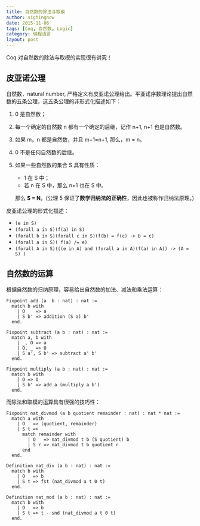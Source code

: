 ```yaml
---
title: 自然数的除法与取模
author: sighingnow
date: 2015-11-06
tags: [Coq, 自然数, Logic]
category: 编程语言
layout: post
---
```


Coq 对自然数的除法与取模的实现很有讲究！

皮亚诺公理
---------

自然数，natural number, 严格定义有皮亚诺公理给出。平亚诺序数理论提出自然数的五条公理，这五条公理的非形式化描述如下：

1. 0 是自然数；
2. 每一个确定的自然数 n 都有一个确定的后继，记作 n+1, n+1 也是自然数。
3. 如果 m，n 都是自然数，并且 m+1=n+1, 那么，m = n。
4. 0 不是任何自然数的后继。
5. 如果一些自然数的集合 S 具有性质：

    + 1 在 S 中；
    + 若 n 在 S 中，那么 n+1 也在 S 中。

    那么 **S = N**。(公理 5 保证了**数学归纳法的正确性**，因此也被称作归纳法原理。)

皮亚诺公理的形式化描述：

+ `(e in S)`
+ `(forall a in S)(f(a) in S)`
+ `(forall b in S)(forall c in S)(f(b) = f(c) -> b = c)`
+ `(forall a in S)( f(a) /= e)`
+ `(forall A in S)(((e in A) and (forall a in A)(f(a) in A)) -> (A = S) )`

自然数的运算
----------

根据自然数的归纳原理，容易给出自然数的加法、减法和乘法运算：

~~~coq
Fixpoint add (a  b : nat) : nat :=
  match b with
    | O    => a
    | S b' => addition (S a) b'
  end.

Fixpoint subtract (a b : nat) : nat :=
  match a, b with
    | _, O => a
    | O, _ => O
    | S a', S b' => subtract a' b'
  end.

Fixpoint multiply (a b : nat) : nat :=
  match b with
    | O => O
    | S b' => add a (multiply a b')
  end.
~~~

而除法和取模的运算具有很强的技巧性：

~~~coq
Fixpoint nat_divmod (a b quotient remainder : nat) : nat * nat :=
  match a with
    | O   => (quotient, remainder)
    | S t =>
      match remainder with
        | O   => nat_divmod t b (S quotient) b
        | S r => nat_divmod t b quotient r
      end
  end.

Definition nat_div (a b : nat) : nat :=
  match b with
    | O   => b
    | S t => fst (nat_divmod a t 0 t)
  end.

Definition nat_mod (a b : nat) : nat :=
  match b with
    | O   => b
    | S t => t - snd (nat_divmod a t 0 t)
  end.
~~~



